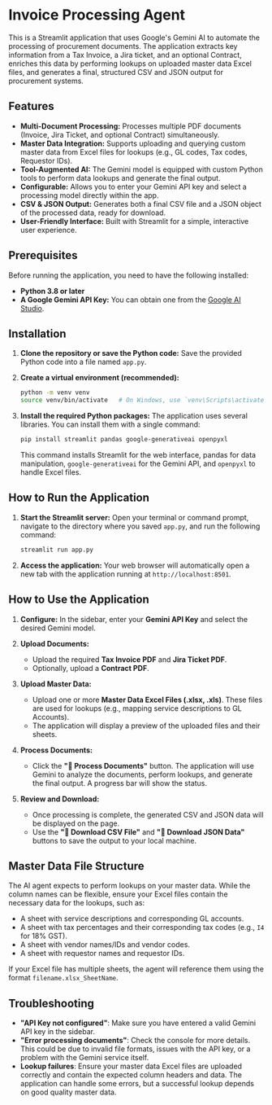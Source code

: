 # Invoice Processing Agent

This is a Streamlit application that uses Google's Gemini AI to automate the processing of procurement documents. The application extracts key information from a Tax Invoice, a Jira ticket, and an optional Contract, enriches this data by performing lookups on uploaded master data Excel files, and generates a final, structured CSV and JSON output for procurement systems.

## Features

- **Multi-Document Processing:** Processes multiple PDF documents (Invoice, Jira Ticket, and optional Contract) simultaneously.
- **Master Data Integration:** Supports uploading and querying custom master data from Excel files for lookups (e.g., GL codes, Tax codes, Requestor IDs).
- **Tool-Augmented AI:** The Gemini model is equipped with custom Python tools to perform data lookups and generate the final output.
- **Configurable:** Allows you to enter your Gemini API key and select a processing model directly within the app.
- **CSV & JSON Output:** Generates both a final CSV file and a JSON object of the processed data, ready for download.
- **User-Friendly Interface:** Built with Streamlit for a simple, interactive user experience.

## Prerequisites

Before running the application, you need to have the following installed:

- **Python 3.8 or later**
- **A Google Gemini API Key:** You can obtain one from the [Google AI Studio](https://aistudio.google.com/app/apikey).

## Installation

1.  **Clone the repository or save the Python code:**
    Save the provided Python code into a file named `app.py`.

2.  **Create a virtual environment (recommended):**
    ```bash
    python -m venv venv
    source venv/bin/activate   # On Windows, use `venv\Scripts\activate`
    ```

3.  **Install the required Python packages:**
    The application uses several libraries. You can install them with a single command:
    ```bash
    pip install streamlit pandas google-generativeai openpyxl
    ```
    This command installs Streamlit for the web interface, pandas for data manipulation, `google-generativeai` for the Gemini API, and `openpyxl` to handle Excel files.

## How to Run the Application

1.  **Start the Streamlit server:**
    Open your terminal or command prompt, navigate to the directory where you saved `app.py`, and run the following command:
    ```bash
    streamlit run app.py
    ```

2.  **Access the application:**
    Your web browser will automatically open a new tab with the application running at `http://localhost:8501`.

## How to Use the Application

1.  **Configure:** In the sidebar, enter your **Gemini API Key** and select the desired Gemini model.

2.  **Upload Documents:**
    -   Upload the required **Tax Invoice PDF** and **Jira Ticket PDF**.
    -   Optionally, upload a **Contract PDF**.

3.  **Upload Master Data:**
    -   Upload one or more **Master Data Excel Files (.xlsx, .xls)**. These files are used for lookups (e.g., mapping service descriptions to GL Accounts).
    -   The application will display a preview of the uploaded files and their sheets.

4.  **Process Documents:**
    -   Click the **"🚀 Process Documents"** button. The application will use Gemini to analyze the documents, perform lookups, and generate the final output. A progress bar will show the status.

5.  **Review and Download:**
    -   Once processing is complete, the generated CSV and JSON data will be displayed on the page.
    -   Use the **"💾 Download CSV File"** and **"📄 Download JSON Data"** buttons to save the output to your local machine.

## Master Data File Structure

The AI agent expects to perform lookups on your master data. While the column names can be flexible, ensure your Excel files contain the necessary data for the lookups, such as:

-   A sheet with service descriptions and corresponding GL accounts.
-   A sheet with tax percentages and their corresponding tax codes (e.g., `I4` for 18% GST).
-   A sheet with vendor names/IDs and vendor codes.
-   A sheet with requestor names and requestor IDs.

If your Excel file has multiple sheets, the agent will reference them using the format `filename.xlsx_SheetName`.

## Troubleshooting

-   **"API Key not configured"**: Make sure you have entered a valid Gemini API key in the sidebar.
-   **"Error processing documents"**: Check the console for more details. This could be due to invalid file formats, issues with the API key, or a problem with the Gemini service itself.
-   **Lookup failures**: Ensure your master data Excel files are uploaded correctly and contain the expected column headers and data. The application can handle some errors, but a successful lookup depends on good quality master data.